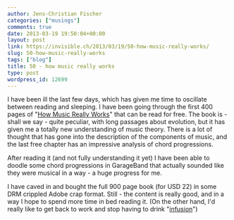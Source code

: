```yaml
---
author: Jens-Christian Fischer
categories: ["musings"]
comments: true
date: 2013-03-19 19:50:04+00:00
layout: post
link: https://invisible.ch/2013/03/19/50-how-music-really-works/
slug: 50-how-music-really-works
tags: ["blog"]
title: 50 - how music really works
type: post
wordpress_id: 12699
---
```


I have been ill the last few days, which has given me time to oscillate between reading and sleeping. I have been going through the first 400 pages of "[How Music Really Works](https://www.howmusicreallyworks.com/)" that can be read for free. The book is - shall we say - quite peculiar, with long passages about evolution, but it has given me a totally new understanding of music theory. There is a lot of thought that has gone into the description of the components of music, and the last free chapter has an impressive analysis of chord progressions.

After reading it (and not fully understanding it yet) I have been able to doodle some chord progressions in GarageBand that actually sounded like they were musical in a way - a huge progress for me.

I have caved in and bought the full 900 page book (for USD 22) in some DRM crippled Adobe crap format. Still - the content is really good, and in a way I hope to spend more time in bed reading it. (On the other hand, I'd really like to get back to work and stop having to drink "[infusion](/2013/03/16/53-infusion/)")
